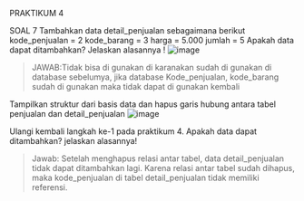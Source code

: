 PRAKTIKUM 4

SOAL 7
Tambahkan data detail_penjualan sebagaimana berikut
kode_penjualan = 2
kode_barang = 3
harga = 5.000
jumlah = 5
Apakah data dapat ditambahkan? Jelaskan alasannya !
![image](https://github.com/arisbp/arisbp/assets/160198125/d5147966-0788-46c8-9bd9-ba1152d9bfa7)
>JAWAB:Tidak bisa di gunakan di karanakan sudah di gunakan di database sebelumya, jika database  Kode_penjualan, kode_barang sudah di gunakan maka tidak dapat di gunakan kembali 

Tampilkan struktur dari basis data dan hapus garis hubung antara tabel penjualan dan detail_penjualan
![image](https://github.com/arisbp/arisbp/assets/160198125/5b9f0a67-cc3e-4320-b308-3d71219c0449)

Ulangi kembali langkah ke-1 pada praktikum 4. Apakah data dapat ditambahkan? jelaskan alasannya!
>Jawab: Setelah menghapus relasi antar tabel, data detail_penjualan tidak dapat ditambahkan lagi. Karena relasi antar tabel sudah dihapus, maka kode_penjualan di tabel detail_penjualan tidak memiliki referensi.

